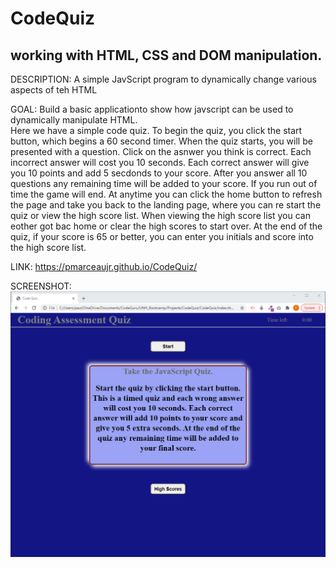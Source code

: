# CodeQuiz

## working with HTML, CSS and DOM manipulation.

DESCRIPTION: A simple JavScript program to dynamically change various aspects of teh HTML

GOAL: Build a basic applicationto show how javscript can be used to dynamically manipulate HTML.  
Here we have a simple code quiz. To begin the quiz, you click the start button, which begins a 60 second timer. When the quiz starts, you will be presented with a question. Click on the asnwer you think is correct. Each incorrect answer will cost you 10 seconds. Each correct answer will give you 10 points and add 5 secdonds to your score. After you answer all 10 questions any remaining time will be added to your score. If you run out of time the game will end. At anytime you can click the home button to refresh the page and take you back to the landing page, where you can re start the quiz or view the high score list. When viewing the high score list you can eother got bac home or clear the high scores to start over. At the end of the quiz, if your score is 65 or better, you can enter you initials and score into the high score list.

LINK: https://pmarceaujr.github.io/CodeQuiz/

SCREENSHOT:![Screenshot](./includes/images/codequiz.png)
